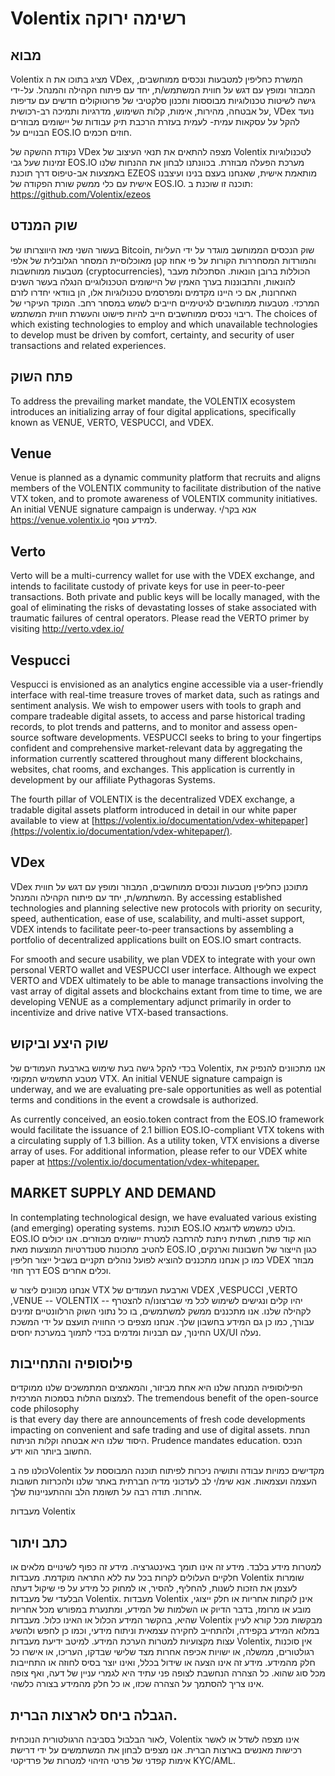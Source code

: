 # Volentix רשימה ירוקה

## מבוא

Volentix מציג בתוכו את ה VDex, המשרת כחליפין למטבעות ונכסים ממוחשבים, המבוזר ומופץ עם דגש על חווית המשתמש/ת, יחד עם פיתוח הקהילה והמנהל. על-ידי גישה לשיטות טכנולוגיות מבוססות ותכנון סלקטיבי של פרוטוקולים חדשים עם עדיפות על אבטחה, מהירות, אימות, קלות השימוש, מדרגיות ותמיכה רב-רכושית, VDex נועד להקל על עסקאות עמית- לעמית בעזרת הרכבת תיק עבודות של יישומים מבוזרים הבנויים על EOS.IO חוזים חכמים.

נקודת ההשקה של VDex מצפה להתאים את תנאי העיצוב של Volentix לטכנולוגיות זמינות שעל גבי EOS.IO מערכת הפעלה מבוזרת. בכוונתנו לבחון את ההנחות שלנו באמצעות אב-טיפוס דרך תוכנת EZEOS מותאמת אישית, שאנחנו בעצם בנינו ועיצבנו אישית עם כלי ממשק שורת הפקודה של EOS.IO. תוכנה זו שוכנת ב: https://github.com/Volentix/ezeos

## שוק המנדט

בעשור השני מאז היווצרותו של Bitcoin, שוק הנכסים הממוחשב מוגדר על ידי העליות והמורדות המסחררות הקורות על פי אחוז קטן מאוכלוסיית המסחר הגלובלית של אלפי מטבעות ממוחשבות (cryptocurrencies), הכוללות ברובן הונאות. הסתכלות מעבר להונאות, והתבוננות בערך האמין של היישומים הטכנולוגיים הנגלה בעשר השנים האחרונות, אם כי היינו מקדמים ומפרסמים טכנולוגיות אלו, הן בוודאי יחדרו לזרם המרכזי. מטבעות ממוחשבים לגיטימיים חייבים לשמש במסחר רחב. המוקד העיקרי של ריבוי נכסים ממוחשבים חייב להיות פישוט והעשרת חווית המשתמש. The choices of which existing technologies to employ and which unavailable technologies to develop must be driven by comfort, certainty, and security of user  
transactions and related experiences.

## פתח השוק

To address the prevailing market mandate, the VOLENTIX ecosystem introduces an initializing array of four digital applications, specifically known as VENUE, VERTO, VESPUCCI, and VDEX.

## Venue

Venue is planned as a dynamic community platform that recruits and aligns members of the VOLENTIX community to facilitate distribution of the native VTX token, and to promote awareness of VOLENTIX community initiatives. An initial VENUE signature campaign is underway. אנא בקר/י <https://venue.volentix.io> למידע נוסף.

## Verto

Verto will be a multi-currency wallet for use with the VDEX exchange, and intends to facilitate custody of private keys for use in peer-to-peer transactions. Both private and public keys will be locally managed, with the goal of eliminating the risks of devastating losses of stake associated with traumatic failures of central operators. Please read the VERTO primer by visiting <http://verto.vdex.io/>

## Vespucci

Vespucci is envisioned as an analytics engine accessible via a user-friendly interface with real-time treasure troves of market data, such as ratings and sentiment analysis. We wish to empower users with tools to graph and compare tradeable digital assets, to access and parse historical trading records, to plot trends and patterns, and to monitor and assess open-source software developments. VESPUCCI seeks to bring to your fingertips confident and comprehensive market-relevant data by aggregating the information currently scattered throughout many different blockchains, websites, chat rooms, and exchanges. This application is currently in development by our affiliate Pythagoras Systems.

The fourth pillar of VOLENTIX is the decentralized VDEX exchange, a tradable digital assets platform introduced in detail in our white paper available to view at [https://volentix.io/documentation/vdex-whitepaper](https://volentix.io/documentation/vdex-whitepaper/).

## VDex

VDex מתוכנן כחליפין מטבעות ונכסים ממוחשבים, המבוזר ומופץ עם דגש על חווית המשתמש/ת, יחד עם פיתוח הקהילה והמנהל. By accessing established technologies and planning selective new protocols with priority on security, speed, authentication, ease of use, scalability, and multi-asset support, VDEX intends to facilitate peer-to-peer transactions by assembling a portfolio of decentralized applications built on EOS.IO smart contracts.

For smooth and secure usability, we plan VDEX to integrate with your own personal VERTO wallet and VESPUCCI user interface. Although we expect VERTO and VDEX ultimately to be able to manage transactions involving the vast array of digital assets and blockchains extant from time to time, we are developing VENUE as a complementary adjunct primarily in order to incentivize and drive native VTX-based transactions.

## שוק היצע וביקוש

בכדי להקל גישה בעת שימוש בארבעת העמודים של Volentix, אנו מתכוונים להנפיק את מטבע התשמיש המקומי VTX. An initial VENUE signature campaign is underway, and we are evaluating pre-sale opportunities as well as potential terms and conditions in the event a crowdsale is authorized.

As currently conceived, an eosio.token contract from the EOS.IO framework would facilitate the issuance of 2.1 billion EOS.IO-compliant VTX tokens with a circulating supply of 1.3 billion. As a utility token, VTX envisions a diverse array of uses. For additional information, please refer to our VDEX white paper at <https://volentix.io/documentation/vdex-whitepaper.>

## MARKET SUPPLY AND DEMAND

In contemplating technological design, we have evaluated various existing (and emerging) operating systems. תוכנת EOS.IO בולט כמשמש לדוגמא. EOS.IO הוא קוד פתוח, תשתית ניתנת להרחבה למטרת יישומים מבוזרים. אנו יכולים להטיב מתכונות סטנדרטיות המוצעות מאת EOS.IO כגון הייצור של חשבונות וארנקים, כמו כן אנחנו מתכננים להוציא לפועל נוהלים תקניים בשביל ייצור חליפין VDEX מבוזר דרך חוזי EOS וכלים אחרים.

אנחנו מכוונים ליצור ש VTX וארבעת העמודים של VDEX ,VESPUCCI ,VERTO ,VENUE -- VOLENTIX -- יהיו קלים ונגישים לשימוש לכל מי שברצונו/ה להצטרף לקהילה שלנו. אנו מתכננים ממשק למשתמשים, בו כל נתוני השוק הרלוונטיים זמינים עבורך, כמו כן גם המידע בחשבון שלך. אנחנו מצפים כי החוויה תועצם על ידי המשכת החינוך, עם תבניות ומדמים בכדי לתמוך במערכת יחסים UX/UI נעלה.

## פילוסופיה והתחייבות

הפילוסופיה המנחה שלנו היא אחת מביזור, והמאמצים המתמשכים שלנו ממוקדים לצמצום התלות בסמכות המרכזית. The tremendous benefit of the open-source code philosophy  
is that every day there are announcements of fresh code developments impacting on convenient and safe trading and use of digital assets. הנחת היסוד שלנו היא אבטחה וקלות הניתוח. Prudence mandates education. הנכס החשוב ביותר הוא ידע.

כולנו פה בVolentix מקדישים כמויות עבודה ותושיה ניכרות לפיתוח תוכנה המבוססת על העצמה ועצמאות. אנא שימ/י לב לעדכוני מדיה חברתית באתר שלנו ולהכרזות חשובות אחרות. תודה רבה על תשומת הלב וההתעניינות שלך.

מעבדות Volentix

## כתב ויתור

למטרות מידע בלבד. מידע זה אינו תומך באינטגרציה. מידע זה כפוף לשינויים מלאים או חלקיים העלולים לקרות בכל עת ללא התראה מוקדמת. מעבדות Volentix שומרות לעצמן את הזכות לשנות, להחליף, להסיר, או למחוק כל מידע על פי שיקול דעתה הבלעדי של מעבדות Volentix. מעבדות Volentix אינן לוקחות אחריות או חלק ייצוגי, מובע או מרומז, בדבר הדיוק או השלמות של המידע, ומתנערת במפורש מכל אחריות שהיא, בהקשר המידע הכלול או האינו כלול. מעבדות Volentix מבקשות מכל קורא לעיין במלוא המידע בקפידה, ולהתחייב לחקירה עצמאית וניתוח מידעי, וכמו כן לחפש ולהשיג עצות מקצועיות למטרות הערכת המידע. למיטב ידיעת מעבדות Volentix, אין סוכנות רגולטורים, ממשלה, או ישויות אכיפה אחרות מצד שלישי שבדקו, העריכו, או אישרו כל חלק מהמידע. מידע זה אינו הצעה או שידול בכלל, ואינו יוצר בסיס לחוזה או התחייבות מכל סוג שהוא. כל הצהרה הנחשבת לצופה פני עתיד היא לגמרי עניין של דעה, ואף צופה אינו צריך להסתמך על הצהרה שכזו, או כל חלק מהמידע בצורה כלשהי.

## הגבלה ביחס לארצות הברית.

לאור הבלבול בסביבה הרגולטורית הנוכחית, Volentix אינו מצפה לשדל או לאשר רכישות מאנשים בארצות הברית. אנו מצפים לבחון את המשתמשים על ידי דרישת אימות קפדני של פרטי הזיהוי למטרות של פרדיקטי KYC/AML.